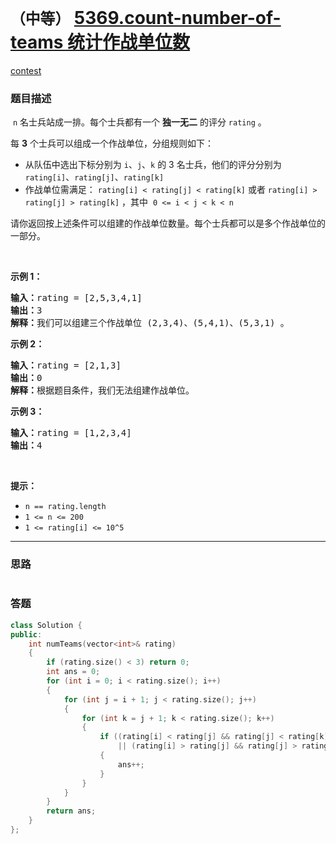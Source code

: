 # `（中等）` [5369.count-number-of-teams 统计作战单位数](https://leetcode-cn.com/problems/count-number-of-teams/)

[contest](https://leetcode-cn.com/contest/weekly-contest-182/problems/count-number-of-teams/)

### 题目描述
<p>&nbsp;<code>n</code> 名士兵站成一排。每个士兵都有一个 <strong>独一无二</strong> 的评分 <code>rating</code> 。</p>

<p>每 <strong>3</strong> 个士兵可以组成一个作战单位，分组规则如下：</p>

<ul>
	<li>从队伍中选出下标分别为 <code>i</code>、<code>j</code>、<code>k</code> 的 3 名士兵，他们的评分分别为 <code>rating[i]</code>、<code>rating[j]</code>、<code>rating[k]</code></li>
	<li>作战单位需满足： <code>rating[i] &lt; rating[j] &lt; rating[k]</code> 或者 <code>rating[i] &gt; rating[j] &gt; rating[k]</code> ，其中&nbsp; <code>0&nbsp;&lt;= i &lt;&nbsp;j &lt;&nbsp;k &lt;&nbsp;n</code></li>
</ul>

<p>请你返回按上述条件可以组建的作战单位数量。每个士兵都可以是多个作战单位的一部分。</p>

<p>&nbsp;</p>

<p><strong>示例 1：</strong></p>

<pre><strong>输入：</strong>rating = [2,5,3,4,1]
<strong>输出：</strong>3
<strong>解释：</strong>我们可以组建三个作战单位 (2,3,4)、(5,4,1)、(5,3,1) 。
</pre>

<p><strong>示例 2：</strong></p>

<pre><strong>输入：</strong>rating = [2,1,3]
<strong>输出：</strong>0
<strong>解释：</strong>根据题目条件，我们无法组建作战单位。
</pre>

<p><strong>示例 3：</strong></p>

<pre><strong>输入：</strong>rating = [1,2,3,4]
<strong>输出：</strong>4
</pre>

<p>&nbsp;</p>

<p><strong>提示：</strong></p>

<ul>
	<li><code>n == rating.length</code></li>
	<li><code>1 &lt;= n &lt;= 200</code></li>
	<li><code>1 &lt;= rating[i] &lt;= 10^5</code></li>
</ul>

            

---
### 思路
```
```



### 答题
``` C++
class Solution {
public:
    int numTeams(vector<int>& rating) 
    {
        if (rating.size() < 3) return 0;
        int ans = 0;
        for (int i = 0; i < rating.size(); i++)
        {
            for (int j = i + 1; j < rating.size(); j++)
            {
                for (int k = j + 1; k < rating.size(); k++)
                {
                    if ((rating[i] < rating[j] && rating[j] < rating[k])
                        || (rating[i] > rating[j] && rating[j] > rating[k]))
                    {
                        ans++;
                    }
                }
            }
        }
        return ans;
    }
};
```





